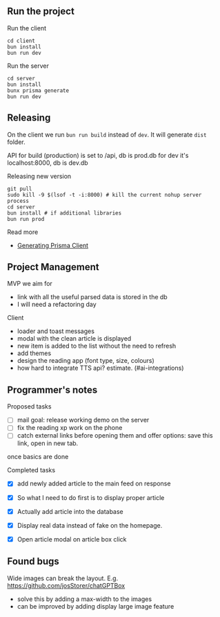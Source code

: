 ## Run the project

Run the client
```
cd client
bun install
bun run dev
```

Run the server
```
cd server
bun install
bunx prisma generate
bun run dev
```

## Releasing
On the client we run `bun run build` instead of `dev`. It will generate `dist` folder.

API for build (production) is set to /api, db is prod.db
for dev it's localhost:8000, db is dev.db

Releasing new version
```
git pull
sudo kill -9 $(lsof -t -i:8000) # kill the current nohup server process
cd server
bun install # if additional libraries
bun run prod

```


Read more
- [Generating Prisma Client](https://www.prisma.io/docs/concepts/components/prisma-client/working-with-prismaclient/generating-prisma-client)


## Project Management

MVP we aim for 
- link with all the useful parsed data is stored in the db
- I will need a refactoring day

Client
- loader and toast messages
- modal with the clean article is displayed 
- new item is added to the list without the need to refresh
- add themes
- design the reading app (font type, size, colours)
- how hard to integrate TTS api? estimate. (#ai-integrations)

## Programmer's notes

Proposed tasks
-[ ] mail goal: release working demo on the server
-[ ] fix the reading xp work on the phone
-[ ] catch external links before opening them and offer options: save this link, open in new tab.

once basics are done

Completed tasks
-[x] add newly added article to the main feed on response
-[x] So what I need to do first is to display proper article
-[x] Actually add article into the database
-[x] Display real data instead of fake on the homepage. 
-[x] Open article modal on article box click


## Found bugs
Wide images can break the layout. E.g. https://github.com/josStorer/chatGPTBox
- solve this by adding a max-width to the images
- can be improved by adding display large image feature